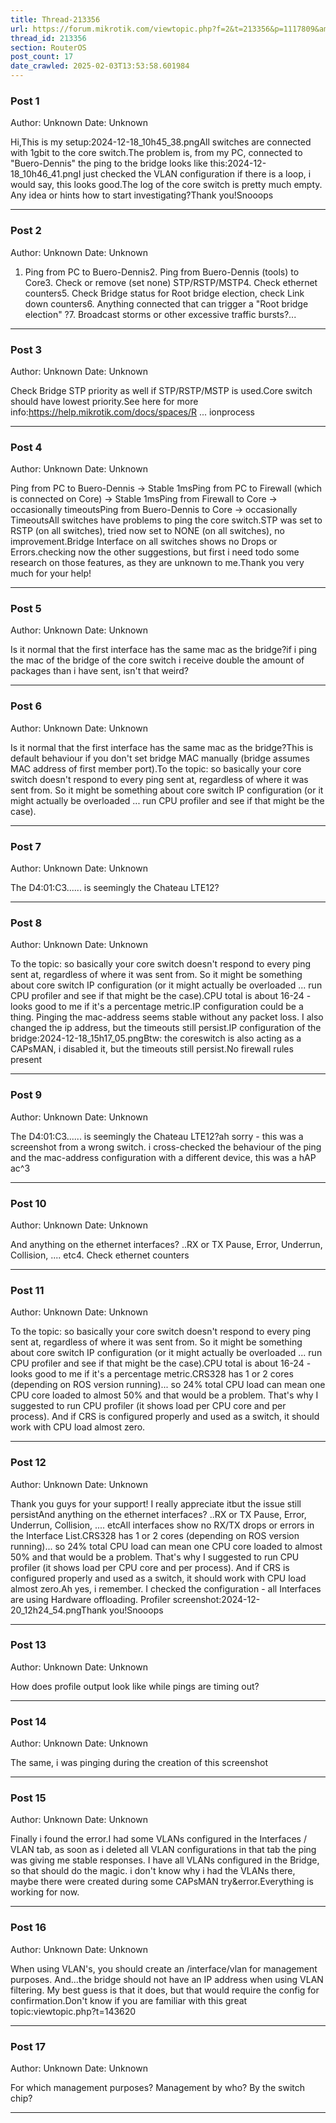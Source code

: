```yaml
---
title: Thread-213356
url: https://forum.mikrotik.com/viewtopic.php?f=2&t=213356&p=1117809&amp;sid=49f92a630bc7970d8ca50523be880e8f#p1117809
thread_id: 213356
section: RouterOS
post_count: 17
date_crawled: 2025-02-03T13:53:58.601984
---
```


### Post 1
Author: Unknown
Date: Unknown

Hi,This is my setup:2024-12-18_10h45_38.pngAll switches are connected with 1gbit to the core switch.The problem is, from my PC, connected to "Buero-Dennis" the ping to the bridge looks like this:2024-12-18_10h46_41.pngI just checked the VLAN configuration if there is a loop, i would say, this looks good.The log of the core switch is pretty much empty. Any idea or hints how to start investigating?Thank you!Snooops

---
### Post 2
Author: Unknown
Date: Unknown

1. Ping from PC to Buero-Dennis2. Ping from Buero-Dennis (tools) to Core3. Check or remove (set none)  STP/RSTP/MSTP4. Check ethernet counters5. Check Bridge status for Root bridge election, check Link down counters6. Anything connected that can trigger a "Root bridge election" ?7. Broadcast storms or other excessive traffic bursts?...

---
### Post 3
Author: Unknown
Date: Unknown

Check Bridge STP priority as well if STP/RSTP/MSTP is used.Core switch should have lowest priority.See here for more info:https://help.mikrotik.com/docs/spaces/R ... ionprocess

---
### Post 4
Author: Unknown
Date: Unknown

Ping from PC to Buero-Dennis -> Stable 1msPing from PC to Firewall (which is connected on Core) -> Stable 1msPing from Firewall to Core -> occasionally  timeoutsPing from Buero-Dennis to Core -> occasionally TimeoutsAll switches have problems to ping the core switch.STP was set to RSTP (on all switches), tried now set to NONE (on all switches), no improvement.Bridge Interface on all switches shows no Drops or Errors.checking now the other suggestions, but first i need todo some research on those features, as they are unknown to me.Thank you very much for your help!

---
### Post 5
Author: Unknown
Date: Unknown

Is it normal that the first interface has the same mac as the bridge?if i ping the mac of the bridge of the core switch i receive double the amount of packages than i have sent, isn't that weird?

---
### Post 6
Author: Unknown
Date: Unknown

Is it normal that the first interface has the same mac as the bridge?This is default behaviour if you don't set bridge MAC manually (bridge assumes MAC address of first member port).To the topic: so basically your core switch doesn't respond to every ping sent at, regardless of where it was sent from. So it might be something about core switch IP configuration (or it might actually be overloaded ... run CPU profiler and see if that might be the case).

---
### Post 7
Author: Unknown
Date: Unknown

The D4:01:C3...... is seemingly the Chateau LTE12?

---
### Post 8
Author: Unknown
Date: Unknown

To the topic: so basically your core switch doesn't respond to every ping sent at, regardless of where it was sent from. So it might be something about core switch IP configuration (or it might actually be overloaded ... run CPU profiler and see if that might be the case).CPU total is about 16-24 - looks good to me if it's a percentage metric.IP configuration could be a thing. Pinging the mac-address seems stable without any packet loss. I also changed the ip address, but the timeouts still persist.IP configuration of the bridge:2024-12-18_15h17_05.pngBtw: the coreswitch is also acting as a CAPsMAN, i disabled it, but the timeouts still persist.No firewall rules present

---
### Post 9
Author: Unknown
Date: Unknown

The D4:01:C3...... is seemingly the Chateau LTE12?ah sorry - this was a screenshot from a wrong switch. i cross-checked the behaviour of the ping and the mac-address configuration with a different device, this was a hAP ac^3

---
### Post 10
Author: Unknown
Date: Unknown

And anything on the ethernet interfaces? ..RX or TX Pause, Error, Underrun, Collision, .... etc4. Check ethernet counters

---
### Post 11
Author: Unknown
Date: Unknown

To the topic: so basically your core switch doesn't respond to every ping sent at, regardless of where it was sent from. So it might be something about core switch IP configuration (or it might actually be overloaded ... run CPU profiler and see if that might be the case).CPU total is about 16-24 - looks good to me if it's a percentage metric.CRS328 has 1 or 2 cores (depending on ROS version running)... so 24% total CPU load can mean one CPU core loaded to almost 50% and that would be a problem. That's why I suggested to run CPU profiler (it shows load per CPU core and per process). And if CRS is configured properly and used as a switch, it should work with CPU load almost zero.

---
### Post 12
Author: Unknown
Date: Unknown

Thank you guys for your support! I really appreciate itbut the issue still persistAnd anything on the ethernet interfaces? ..RX or TX Pause, Error, Underrun, Collision, .... etcAll interfaces show no RX/TX drops or errors in the Interface List.CRS328 has 1 or 2 cores (depending on ROS version running)... so 24% total CPU load can mean one CPU core loaded to almost 50% and that would be a problem. That's why I suggested to run CPU profiler (it shows load per CPU core and per process). And if CRS is configured properly and used as a switch, it should work with CPU load almost zero.Ah yes, i remember. I checked the configuration - all Interfaces are using Hardware offloading. Profiler screenshot:2024-12-20_12h24_54.pngThank you!Snooops

---
### Post 13
Author: Unknown
Date: Unknown

How does profile output look like while pings are timing out?

---
### Post 14
Author: Unknown
Date: Unknown

The same, i was pinging during the creation of this screenshot

---
### Post 15
Author: Unknown
Date: Unknown

Finally i found the error.I had some VLANs configured in the Interfaces / VLAN tab, as soon as i deleted all VLAN configurations in that tab the ping was giving me stable responses. I have all VLANs configured in the Bridge, so that should do the magic. i don't know why i had the VLANs there, maybe there were created during some CAPsMAN try&error.Everything is working for now.

---
### Post 16
Author: Unknown
Date: Unknown

When using VLAN's, you should create an /interface/vlan for management purposes. And...the bridge should not have an IP address when using VLAN filtering. My best guess is that it does, but that would require the config for confirmation.Don't know if you are familiar with this great topic:viewtopic.php?t=143620

---
### Post 17
Author: Unknown
Date: Unknown

For which management purposes? Management by who? By the switch chip?

---
